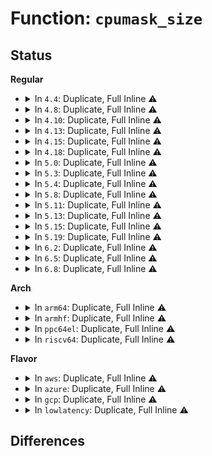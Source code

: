 # Function: <code>cpumask_size</code>

## Status
<b>Regular</b>
<ul>
<li>
<details>
<summary>In <code>4.4</code>: Duplicate, Full Inline ⚠️</summary>

**Collision:** Static Duplication

**Inline:** Full

**Transformation:** False

**Instances:**

```
In kernel/sched/core.c (0)
Location: include/linux/cpumask.h:609
Inline: True
```
```
In kernel/compat.c (0)
Location: include/linux/cpumask.h:609
Inline: True
```
</details>
</li>
<li>
<details>
<summary>In <code>4.8</code>: Duplicate, Full Inline ⚠️</summary>

**Collision:** Static Duplication

**Inline:** Full

**Transformation:** False

**Instances:**

```
In kernel/sched/core.c (0)
Location: include/linux/cpumask.h:611
Inline: True
```
```
In kernel/irq/affinity.c (0)
Location: include/linux/cpumask.h:611
Inline: True
```
```
In kernel/compat.c (0)
Location: include/linux/cpumask.h:611
Inline: True
```
</details>
</li>
<li>
<details>
<summary>In <code>4.10</code>: Duplicate, Full Inline ⚠️</summary>

**Collision:** Static Duplication

**Inline:** Full

**Transformation:** False

**Instances:**

```
In kernel/sched/core.c (ffffffff81fe2b54)
Location: include/linux/cpumask.h:611
Inline: True
Inline callers:
  - kernel/sched/core.c:sched_init
  - kernel/sched/core.c:sched_init
  - kernel/sched/core.c:sched_init_smp
  - kernel/sched/core.c:build_sched_domains
  - kernel/sched/core.c:build_sched_domains
  - kernel/sched/core.c:build_sched_domains
  - kernel/sched/core.c:build_sched_domains
  - kernel/sched/core.c:SyS_sched_getaffinity
  - kernel/sched/core.c:SyS_sched_setaffinity
```
```
In kernel/compat.c (ffffffff81120a30)
Location: include/linux/cpumask.h:611
Inline: True
Inline callers:
  - kernel/compat.c:compat_SyS_sched_getaffinity
  - kernel/compat.c:compat_SyS_sched_setaffinity
```
```
In lib/cpumask.c (ffffffff82003fbf)
Location: include/linux/cpumask.h:611
Inline: True
Inline callers:
  - lib/cpumask.c:free_bootmem_cpumask_var
  - lib/cpumask.c:alloc_bootmem_cpumask_var
  - lib/cpumask.c:alloc_cpumask_var_node
```
</details>
</li>
<li>
<details>
<summary>In <code>4.13</code>: Duplicate, Full Inline ⚠️</summary>

**Collision:** Static Duplication

**Inline:** Full

**Transformation:** False

**Instances:**

```
In kernel/sched/core.c (ffffffff820c33f4)
Location: include/linux/cpumask.h:639
Inline: True
Inline callers:
  - kernel/sched/core.c:sched_init
  - kernel/sched/core.c:sched_init
  - kernel/sched/core.c:SyS_sched_getaffinity
  - kernel/sched/core.c:SyS_sched_setaffinity
```
```
In kernel/sched/topology.c (ffffffff810cc63b)
Location: include/linux/cpumask.h:639
Inline: True
Inline callers:
  - kernel/sched/topology.c:build_sched_domains
  - kernel/sched/topology.c:build_sched_domains
  - kernel/sched/topology.c:build_sched_domains
  - kernel/sched/topology.c:build_sched_domains
  - kernel/sched/topology.c:sched_init_numa
```
```
In kernel/compat.c (ffffffff81121325)
Location: include/linux/cpumask.h:639
Inline: True
Inline callers:
  - kernel/compat.c:compat_SyS_sched_getaffinity
  - kernel/compat.c:compat_SyS_sched_setaffinity
```
```
In lib/cpumask.c (ffffffff8210f161)
Location: include/linux/cpumask.h:639
Inline: True
Inline callers:
  - lib/cpumask.c:free_bootmem_cpumask_var
  - lib/cpumask.c:alloc_bootmem_cpumask_var
  - lib/cpumask.c:alloc_cpumask_var_node
```
</details>
</li>
<li>
<details>
<summary>In <code>4.15</code>: Duplicate, Full Inline ⚠️</summary>

**Collision:** Static Duplication

**Inline:** Full

**Transformation:** False

**Instances:**

```
In kernel/sched/core.c (ffffffff826cb473)
Location: include/linux/cpumask.h:643
Inline: True
Inline callers:
  - kernel/sched/core.c:sched_init
  - kernel/sched/core.c:sched_init
  - kernel/sched/core.c:SyS_sched_getaffinity
  - kernel/sched/core.c:SyS_sched_setaffinity
```
```
In kernel/sched/topology.c (ffffffff810d3327)
Location: include/linux/cpumask.h:643
Inline: True
Inline callers:
  - kernel/sched/topology.c:build_sched_domains
  - kernel/sched/topology.c:build_sched_domains
  - kernel/sched/topology.c:build_sched_domains
  - kernel/sched/topology.c:build_sched_domains
  - kernel/sched/topology.c:sched_init_numa
```
```
In kernel/compat.c (ffffffff8112c995)
Location: include/linux/cpumask.h:643
Inline: True
Inline callers:
  - kernel/compat.c:compat_SyS_sched_getaffinity
  - kernel/compat.c:compat_SyS_sched_setaffinity
```
```
In lib/cpumask.c (ffffffff82719552)
Location: include/linux/cpumask.h:643
Inline: True
Inline callers:
  - lib/cpumask.c:free_bootmem_cpumask_var
  - lib/cpumask.c:alloc_bootmem_cpumask_var
  - lib/cpumask.c:alloc_cpumask_var_node
```
</details>
</li>
<li>
<details>
<summary>In <code>4.18</code>: Duplicate, Full Inline ⚠️</summary>

**Collision:** Static Duplication

**Inline:** Full

**Transformation:** False

**Instances:**

```
In kernel/sched/core.c (ffffffff826f55d4)
Location: include/linux/cpumask.h:645
Inline: True
Inline callers:
  - kernel/sched/core.c:sched_init
  - kernel/sched/core.c:sched_init
  - kernel/sched/core.c:__ia32_sys_sched_getaffinity
  - kernel/sched/core.c:__x64_sys_sched_getaffinity
  - kernel/sched/core.c:get_user_cpu_mask
```
```
In kernel/sched/topology.c (ffffffff810dafff)
Location: include/linux/cpumask.h:645
Inline: True
Inline callers:
  - kernel/sched/topology.c:build_sched_domains
  - kernel/sched/topology.c:build_sched_domains
  - kernel/sched/topology.c:build_sched_domains
  - kernel/sched/topology.c:build_sched_domains
  - kernel/sched/topology.c:sched_init_numa
```
```
In kernel/compat.c (ffffffff8113b155)
Location: include/linux/cpumask.h:645
Inline: True
Inline callers:
  - kernel/compat.c:__x32_compat_sys_sched_getaffinity
  - kernel/compat.c:__ia32_compat_sys_sched_getaffinity
  - kernel/compat.c:compat_get_user_cpu_mask
```
```
In lib/cpumask.c (ffffffff82743d10)
Location: include/linux/cpumask.h:645
Inline: True
Inline callers:
  - lib/cpumask.c:free_bootmem_cpumask_var
  - lib/cpumask.c:alloc_bootmem_cpumask_var
  - lib/cpumask.c:alloc_cpumask_var_node
```
</details>
</li>
<li>
<details>
<summary>In <code>5.0</code>: Duplicate, Full Inline ⚠️</summary>

**Collision:** Static Duplication

**Inline:** Full

**Transformation:** False

**Instances:**

```
In kernel/fork.c (ffffffff828a9b3b)
Location: include/linux/cpumask.h:657
Inline: True
Inline callers:
  - kernel/fork.c:proc_caches_init
```
```
In kernel/sched/core.c (ffffffff828ac419)
Location: include/linux/cpumask.h:657
Inline: True
Inline callers:
  - kernel/sched/core.c:sched_init
  - kernel/sched/core.c:sched_init
  - kernel/sched/core.c:__ia32_sys_sched_getaffinity
  - kernel/sched/core.c:__x64_sys_sched_getaffinity
  - kernel/sched/core.c:get_user_cpu_mask
```
```
In kernel/sched/topology.c (ffffffff810e4baf)
Location: include/linux/cpumask.h:657
Inline: True
Inline callers:
  - kernel/sched/topology.c:build_sched_domains
  - kernel/sched/topology.c:build_sched_domains
  - kernel/sched/topology.c:build_sched_domains
  - kernel/sched/topology.c:build_sched_domains
  - kernel/sched/topology.c:sched_init_numa
```
```
In kernel/compat.c (ffffffff811469c5)
Location: include/linux/cpumask.h:657
Inline: True
Inline callers:
  - kernel/compat.c:__x32_compat_sys_sched_getaffinity
  - kernel/compat.c:__ia32_compat_sys_sched_getaffinity
  - kernel/compat.c:compat_get_user_cpu_mask
```
```
In drivers/powercap/idle_inject.c (ffffffff81883ee5)
Location: include/linux/cpumask.h:657
Inline: True
Inline callers:
  - drivers/powercap/idle_inject.c:idle_inject_register
```
```
In lib/cpumask.c (ffffffff828fe031)
Location: include/linux/cpumask.h:657
Inline: True
Inline callers:
  - lib/cpumask.c:free_bootmem_cpumask_var
  - lib/cpumask.c:alloc_bootmem_cpumask_var
  - lib/cpumask.c:alloc_cpumask_var_node
```
</details>
</li>
<li>
<details>
<summary>In <code>5.3</code>: Duplicate, Full Inline ⚠️</summary>

**Collision:** Static Duplication

**Inline:** Full

**Transformation:** False

**Instances:**

```
In kernel/fork.c (ffffffff828c2204)
Location: include/linux/cpumask.h:656
Inline: True
Inline callers:
  - kernel/fork.c:proc_caches_init
```
```
In kernel/sched/core.c (ffffffff828c4cec)
Location: include/linux/cpumask.h:656
Inline: True
Inline callers:
  - kernel/sched/core.c:sched_init
  - kernel/sched/core.c:sched_init
  - kernel/sched/core.c:__ia32_sys_sched_getaffinity
  - kernel/sched/core.c:__x64_sys_sched_getaffinity
  - kernel/sched/core.c:get_user_cpu_mask
```
```
In kernel/sched/topology.c (ffffffff810ebb4f)
Location: include/linux/cpumask.h:656
Inline: True
Inline callers:
  - kernel/sched/topology.c:build_sched_domains
  - kernel/sched/topology.c:build_sched_domains
  - kernel/sched/topology.c:build_sched_domains
  - kernel/sched/topology.c:sched_init_numa
  - kernel/sched/topology.c:build_overlap_sched_groups
```
```
In kernel/compat.c (ffffffff81151b18)
Location: include/linux/cpumask.h:656
Inline: True
Inline callers:
  - kernel/compat.c:__x32_compat_sys_sched_getaffinity
  - kernel/compat.c:__ia32_compat_sys_sched_getaffinity
  - kernel/compat.c:compat_get_user_cpu_mask
```
```
In drivers/powercap/idle_inject.c (ffffffff818ce5f5)
Location: include/linux/cpumask.h:656
Inline: True
Inline callers:
  - drivers/powercap/idle_inject.c:idle_inject_register
```
```
In lib/cpumask.c (ffffffff8291ac91)
Location: include/linux/cpumask.h:656
Inline: True
Inline callers:
  - lib/cpumask.c:free_bootmem_cpumask_var
  - lib/cpumask.c:alloc_bootmem_cpumask_var
  - lib/cpumask.c:alloc_bootmem_cpumask_var
  - lib/cpumask.c:alloc_cpumask_var_node
```
</details>
</li>
<li>
<details>
<summary>In <code>5.4</code>: Duplicate, Full Inline ⚠️</summary>

**Collision:** Static Duplication

**Inline:** Full

**Transformation:** False

**Instances:**

```
In kernel/fork.c (ffffffff828ca7ff)
Location: include/linux/cpumask.h:686
Inline: True
Inline callers:
  - kernel/fork.c:proc_caches_init
```
```
In kernel/sched/core.c (ffffffff828cd2da)
Location: include/linux/cpumask.h:686
Inline: True
Inline callers:
  - kernel/sched/core.c:sched_init
  - kernel/sched/core.c:sched_init
  - kernel/sched/core.c:__ia32_sys_sched_getaffinity
  - kernel/sched/core.c:__x64_sys_sched_getaffinity
  - kernel/sched/core.c:get_user_cpu_mask
```
```
In kernel/sched/topology.c (ffffffff810f7516)
Location: include/linux/cpumask.h:686
Inline: True
Inline callers:
  - kernel/sched/topology.c:build_sched_domains
  - kernel/sched/topology.c:build_sched_domains
  - kernel/sched/topology.c:build_sched_domains
  - kernel/sched/topology.c:sched_init_numa
  - kernel/sched/topology.c:build_overlap_sched_groups
```
```
In kernel/compat.c (ffffffff8115d768)
Location: include/linux/cpumask.h:686
Inline: True
Inline callers:
  - kernel/compat.c:__x32_compat_sys_sched_getaffinity
  - kernel/compat.c:__ia32_compat_sys_sched_getaffinity
  - kernel/compat.c:compat_get_user_cpu_mask
```
```
In drivers/powercap/idle_inject.c (ffffffff819009e5)
Location: include/linux/cpumask.h:686
Inline: True
Inline callers:
  - drivers/powercap/idle_inject.c:idle_inject_register
```
```
In lib/cpumask.c (ffffffff82924b00)
Location: include/linux/cpumask.h:686
Inline: True
Inline callers:
  - lib/cpumask.c:free_bootmem_cpumask_var
  - lib/cpumask.c:alloc_bootmem_cpumask_var
  - lib/cpumask.c:alloc_bootmem_cpumask_var
  - lib/cpumask.c:alloc_cpumask_var_node
```
</details>
</li>
<li>
<details>
<summary>In <code>5.8</code>: Duplicate, Full Inline ⚠️</summary>

**Collision:** Static Duplication

**Inline:** Full

**Transformation:** False

**Instances:**

```
In kernel/fork.c (ffffffff82cecd9a)
Location: include/linux/cpumask.h:691
Inline: True
Inline callers:
  - kernel/fork.c:proc_caches_init
```
```
In kernel/sched/core.c (ffffffff82cee74f)
Location: include/linux/cpumask.h:691
Inline: True
Inline callers:
  - kernel/sched/core.c:sched_init
  - kernel/sched/core.c:sched_init
  - kernel/sched/core.c:__ia32_sys_sched_getaffinity
  - kernel/sched/core.c:__x64_sys_sched_getaffinity
  - kernel/sched/core.c:get_user_cpu_mask
```
```
In kernel/sched/topology.c (ffffffff811011d8)
Location: include/linux/cpumask.h:691
Inline: True
Inline callers:
  - kernel/sched/topology.c:__sdt_alloc
  - kernel/sched/topology.c:__sdt_alloc
  - kernel/sched/topology.c:__sdt_alloc
  - kernel/sched/topology.c:sched_init_numa
  - kernel/sched/topology.c:build_group_from_child_sched_domain
```
```
In kernel/power/energy_model.c (ffffffff8111ca18)
Location: include/linux/cpumask.h:691
Inline: True
Inline callers:
  - kernel/power/energy_model.c:em_create_pd
```
```
In kernel/compat.c (ffffffff8116e1a8)
Location: include/linux/cpumask.h:691
Inline: True
Inline callers:
  - kernel/compat.c:__x32_compat_sys_sched_getaffinity
  - kernel/compat.c:__ia32_compat_sys_sched_getaffinity
  - kernel/compat.c:compat_get_user_cpu_mask
```
```
In lib/cpumask.c (ffffffff82d0a910)
Location: include/linux/cpumask.h:691
Inline: True
Inline callers:
  - lib/cpumask.c:free_bootmem_cpumask_var
  - lib/cpumask.c:alloc_bootmem_cpumask_var
  - lib/cpumask.c:alloc_bootmem_cpumask_var
  - lib/cpumask.c:alloc_cpumask_var_node
```
```
In drivers/powercap/idle_inject.c (ffffffff819d79e5)
Location: include/linux/cpumask.h:691
Inline: True
Inline callers:
  - drivers/powercap/idle_inject.c:idle_inject_register
```
</details>
</li>
<li>
<details>
<summary>In <code>5.11</code>: Duplicate, Full Inline ⚠️</summary>

**Collision:** Static Duplication

**Inline:** Full

**Transformation:** False

**Instances:**

```
In kernel/fork.c (ffffffff82fd93f4)
Location: include/linux/cpumask.h:697
Inline: True
Inline callers:
  - kernel/fork.c:proc_caches_init
```
```
In kernel/sched/core.c (ffffffff82fdae4d)
Location: include/linux/cpumask.h:697
Inline: True
Inline callers:
  - kernel/sched/core.c:sched_init
  - kernel/sched/core.c:sched_init
  - kernel/sched/core.c:__ia32_sys_sched_getaffinity
  - kernel/sched/core.c:__x64_sys_sched_getaffinity
  - kernel/sched/core.c:get_user_cpu_mask
```
```
In kernel/sched/topology.c (ffffffff810ffd38)
Location: include/linux/cpumask.h:697
Inline: True
Inline callers:
  - kernel/sched/topology.c:__sdt_alloc
  - kernel/sched/topology.c:__sdt_alloc
  - kernel/sched/topology.c:__sdt_alloc
  - kernel/sched/topology.c:sched_init_numa
  - kernel/sched/topology.c:build_group_from_child_sched_domain
```
```
In kernel/power/energy_model.c (ffffffff811176f5)
Location: include/linux/cpumask.h:697
Inline: True
Inline callers:
  - kernel/power/energy_model.c:em_create_pd
```
```
In kernel/compat.c (ffffffff8116a7b8)
Location: include/linux/cpumask.h:697
Inline: True
Inline callers:
  - kernel/compat.c:__x32_compat_sys_sched_getaffinity
  - kernel/compat.c:__ia32_compat_sys_sched_getaffinity
  - kernel/compat.c:compat_get_user_cpu_mask
```
```
In lib/cpumask.c (ffffffff82ff7f04)
Location: include/linux/cpumask.h:697
Inline: True
Inline callers:
  - lib/cpumask.c:free_bootmem_cpumask_var
  - lib/cpumask.c:alloc_bootmem_cpumask_var
  - lib/cpumask.c:alloc_bootmem_cpumask_var
  - lib/cpumask.c:alloc_cpumask_var_node
```
```
In drivers/powercap/idle_inject.c (ffffffff819d6b25)
Location: include/linux/cpumask.h:697
Inline: True
Inline callers:
  - drivers/powercap/idle_inject.c:idle_inject_register
```
</details>
</li>
<li>
<details>
<summary>In <code>5.13</code>: Duplicate, Full Inline ⚠️</summary>

**Collision:** Static Duplication

**Inline:** Full

**Transformation:** False

**Instances:**

```
In kernel/fork.c (ffffffff831e3d48)
Location: include/linux/cpumask.h:668
Inline: True
Inline callers:
  - kernel/fork.c:proc_caches_init
```
```
In kernel/sched/core.c (ffffffff831e594b)
Location: include/linux/cpumask.h:668
Inline: True
Inline callers:
  - kernel/sched/core.c:sched_init
  - kernel/sched/core.c:sched_init
  - kernel/sched/core.c:__ia32_sys_sched_getaffinity
  - kernel/sched/core.c:__x64_sys_sched_getaffinity
  - kernel/sched/core.c:get_user_cpu_mask
```
```
In kernel/sched/topology.c (ffffffff81101938)
Location: include/linux/cpumask.h:668
Inline: True
Inline callers:
  - kernel/sched/topology.c:__sdt_alloc
  - kernel/sched/topology.c:__sdt_alloc
  - kernel/sched/topology.c:__sdt_alloc
  - kernel/sched/topology.c:sched_init_numa
  - kernel/sched/topology.c:build_overlap_sched_groups
```
```
In kernel/power/energy_model.c (ffffffff81117cb5)
Location: include/linux/cpumask.h:668
Inline: True
Inline callers:
  - kernel/power/energy_model.c:em_create_pd
```
```
In kernel/compat.c (ffffffff8116b418)
Location: include/linux/cpumask.h:668
Inline: True
Inline callers:
  - kernel/compat.c:__x32_compat_sys_sched_getaffinity
  - kernel/compat.c:__ia32_compat_sys_sched_getaffinity
  - kernel/compat.c:compat_get_user_cpu_mask
```
```
In lib/cpumask.c (ffffffff83202b7b)
Location: include/linux/cpumask.h:668
Inline: True
Inline callers:
  - lib/cpumask.c:free_bootmem_cpumask_var
  - lib/cpumask.c:alloc_bootmem_cpumask_var
  - lib/cpumask.c:alloc_bootmem_cpumask_var
  - lib/cpumask.c:alloc_cpumask_var_node
```
```
In drivers/powercap/idle_inject.c (ffffffff819bcca5)
Location: include/linux/cpumask.h:668
Inline: True
Inline callers:
  - drivers/powercap/idle_inject.c:idle_inject_register
```
</details>
</li>
<li>
<details>
<summary>In <code>5.15</code>: Duplicate, Full Inline ⚠️</summary>

**Collision:** Static Duplication

**Inline:** Full

**Transformation:** False

**Instances:**

```
In kernel/fork.c (ffffffff832c7920)
Location: include/linux/cpumask.h:668
Inline: True
Inline callers:
  - kernel/fork.c:proc_caches_init
```
```
In kernel/sched/core.c (ffffffff832c98ff)
Location: include/linux/cpumask.h:668
Inline: True
Inline callers:
  - kernel/sched/core.c:sched_init
  - kernel/sched/core.c:sched_init
  - kernel/sched/core.c:__ia32_sys_sched_getaffinity
  - kernel/sched/core.c:__x64_sys_sched_getaffinity
  - kernel/sched/core.c:get_user_cpu_mask
  - kernel/sched/core.c:dup_user_cpus_ptr
```
```
In kernel/sched/topology.c (ffffffff8111dc37)
Location: include/linux/cpumask.h:668
Inline: True
Inline callers:
  - kernel/sched/topology.c:__sdt_alloc
  - kernel/sched/topology.c:__sdt_alloc
  - kernel/sched/topology.c:__sdt_alloc
  - kernel/sched/topology.c:sched_init_numa
  - kernel/sched/topology.c:asym_cpu_capacity_scan
  - kernel/sched/topology.c:build_overlap_sched_groups
```
```
In kernel/power/energy_model.c (ffffffff81138015)
Location: include/linux/cpumask.h:668
Inline: True
Inline callers:
  - kernel/power/energy_model.c:em_create_pd
```
```
In kernel/compat.c (ffffffff81191018)
Location: include/linux/cpumask.h:668
Inline: True
Inline callers:
  - kernel/compat.c:__x64_compat_sys_sched_getaffinity
  - kernel/compat.c:__ia32_compat_sys_sched_getaffinity
  - kernel/compat.c:compat_get_user_cpu_mask
```
```
In fs/io_uring.c (ffffffff813ded11)
Location: include/linux/cpumask.h:668
Inline: True
```
```
In lib/cpumask.c (ffffffff832ea377)
Location: include/linux/cpumask.h:668
Inline: True
Inline callers:
  - lib/cpumask.c:free_bootmem_cpumask_var
  - lib/cpumask.c:alloc_bootmem_cpumask_var
  - lib/cpumask.c:alloc_bootmem_cpumask_var
  - lib/cpumask.c:alloc_cpumask_var_node
```
```
In drivers/powercap/idle_inject.c (ffffffff81a6c1d5)
Location: include/linux/cpumask.h:668
Inline: True
Inline callers:
  - drivers/powercap/idle_inject.c:idle_inject_register
```
</details>
</li>
<li>
<details>
<summary>In <code>5.19</code>: Duplicate, Full Inline ⚠️</summary>

**Collision:** Static Duplication

**Inline:** Full

**Transformation:** False

**Instances:**

```
In kernel/fork.c (ffffffff8347a7e8)
Location: include/linux/cpumask.h:694
Inline: True
Inline callers:
  - kernel/fork.c:proc_caches_init
```
```
In kernel/sched/core.c (ffffffff8347cb8f)
Location: include/linux/cpumask.h:694
Inline: True
Inline callers:
  - kernel/sched/core.c:sched_init
  - kernel/sched/core.c:sched_init
  - kernel/sched/core.c:__ia32_sys_sched_getaffinity
  - kernel/sched/core.c:__x64_sys_sched_getaffinity
  - kernel/sched/core.c:get_user_cpu_mask
  - kernel/sched/core.c:dup_user_cpus_ptr
```
```
In kernel/sched/build_utility.c (ffffffff8113fde8)
Location: include/linux/cpumask.h:694
Inline: True
Inline callers:
  - kernel/sched/build_utility.c:__sdt_alloc
  - kernel/sched/build_utility.c:__sdt_alloc
  - kernel/sched/build_utility.c:__sdt_alloc
  - kernel/sched/build_utility.c:sched_init_numa
  - kernel/sched/build_utility.c:asym_cpu_capacity_scan
  - kernel/sched/build_utility.c:build_overlap_sched_groups
```
```
In kernel/power/energy_model.c (ffffffff8115a77b)
Location: include/linux/cpumask.h:694
Inline: True
Inline callers:
  - kernel/power/energy_model.c:em_create_pd
```
```
In kernel/compat.c (ffffffff811c071a)
Location: include/linux/cpumask.h:694
Inline: True
Inline callers:
  - kernel/compat.c:__ia32_compat_sys_sched_getaffinity
  - kernel/compat.c:__ia32_compat_sys_sched_setaffinity
```
```
In io_uring/io_uring.c (ffffffff81e8f66c)
Location: include/linux/cpumask.h:694
Inline: True
```
```
In lib/cpumask.c (ffffffff834a1ce6)
Location: include/linux/cpumask.h:694
Inline: True
Inline callers:
  - lib/cpumask.c:free_bootmem_cpumask_var
  - lib/cpumask.c:alloc_bootmem_cpumask_var
  - lib/cpumask.c:alloc_bootmem_cpumask_var
  - lib/cpumask.c:alloc_cpumask_var_node
```
```
In drivers/powercap/idle_inject.c (ffffffff81bdcce5)
Location: include/linux/cpumask.h:694
Inline: True
Inline callers:
  - drivers/powercap/idle_inject.c:idle_inject_register
```
</details>
</li>
<li>
<details>
<summary>In <code>6.2</code>: Duplicate, Full Inline ⚠️</summary>

**Collision:** Static Duplication

**Inline:** Full

**Transformation:** False

**Instances:**

```
In kernel/fork.c (ffffffff83ea4ff5)
Location: include/linux/cpumask.h:770
Inline: True
Inline callers:
  - kernel/fork.c:mm_cache_init
```
```
In kernel/sched/core.c (ffffffff8114074f)
Location: include/linux/cpumask.h:770
Inline: True
Inline callers:
  - kernel/sched/core.c:__ia32_sys_sched_getaffinity
  - kernel/sched/core.c:__x64_sys_sched_getaffinity
  - kernel/sched/core.c:get_user_cpu_mask
  - kernel/sched/core.c:alloc_user_cpus_ptr
```
```
In kernel/sched/build_utility.c (ffffffff8116bdf5)
Location: include/linux/cpumask.h:770
Inline: True
Inline callers:
  - kernel/sched/build_utility.c:__sdt_alloc
  - kernel/sched/build_utility.c:__sdt_alloc
  - kernel/sched/build_utility.c:__sdt_alloc
  - kernel/sched/build_utility.c:sched_init_numa
  - kernel/sched/build_utility.c:asym_cpu_capacity_scan
  - kernel/sched/build_utility.c:build_overlap_sched_groups
```
```
In kernel/power/energy_model.c (ffffffff8118cb9b)
Location: include/linux/cpumask.h:770
Inline: True
Inline callers:
  - kernel/power/energy_model.c:em_create_pd
```
```
In kernel/compat.c (ffffffff81202b1f)
Location: include/linux/cpumask.h:770
Inline: True
Inline callers:
  - kernel/compat.c:__ia32_compat_sys_sched_getaffinity
  - kernel/compat.c:__ia32_compat_sys_sched_setaffinity
```
```
In io_uring/io_uring.c (ffffffff81788ef0)
Location: include/linux/cpumask.h:770
Inline: True
```
```
In drivers/powercap/idle_inject.c (ffffffff81d87e55)
Location: include/linux/cpumask.h:770
Inline: True
Inline callers:
  - drivers/powercap/idle_inject.c:idle_inject_register
```
```
In lib/cpumask.c (ffffffff83f17c80)
Location: include/linux/cpumask.h:770
Inline: True
Inline callers:
  - lib/cpumask.c:free_bootmem_cpumask_var
  - lib/cpumask.c:alloc_bootmem_cpumask_var
  - lib/cpumask.c:alloc_bootmem_cpumask_var
  - lib/cpumask.c:alloc_cpumask_var_node
```
</details>
</li>
<li>
<details>
<summary>In <code>6.5</code>: Duplicate, Full Inline ⚠️</summary>

**Collision:** Static Duplication

**Inline:** Full

**Transformation:** False

**Instances:**

```
In kernel/fork.c (ffffffff836c9375)
Location: include/linux/cpumask.h:822
Inline: True
Inline callers:
  - kernel/fork.c:mm_cache_init
  - kernel/fork.c:mm_init
```
```
In kernel/sched/core.c (ffffffff81152356)
Location: include/linux/cpumask.h:822
Inline: True
Inline callers:
  - kernel/sched/core.c:sched_mm_cid_before_execve
  - kernel/sched/core.c:task_mm_cid_work
  - kernel/sched/core.c:sched_mm_cid_remote_clear
  - kernel/sched/core.c:sched_mm_cid_migrate_to
  - kernel/sched/core.c:__ia32_sys_sched_getaffinity
  - kernel/sched/core.c:__x64_sys_sched_getaffinity
  - kernel/sched/core.c:get_user_cpu_mask
  - kernel/sched/core.c:__schedule
  - kernel/sched/core.c:alloc_user_cpus_ptr
  - kernel/sched/core.c:mm_cid_get
  - kernel/sched/core.c:mm_cid_get
  - kernel/sched/core.c:mm_cid_get
  - kernel/sched/core.c:mm_cid_get
```
```
In kernel/sched/build_utility.c (ffffffff8117c355)
Location: include/linux/cpumask.h:822
Inline: True
Inline callers:
  - kernel/sched/build_utility.c:__sdt_alloc
  - kernel/sched/build_utility.c:__sdt_alloc
  - kernel/sched/build_utility.c:__sdt_alloc
  - kernel/sched/build_utility.c:sched_init_numa
  - kernel/sched/build_utility.c:asym_cpu_capacity_scan
  - kernel/sched/build_utility.c:build_overlap_sched_groups
```
```
In kernel/power/energy_model.c (ffffffff8119e2cb)
Location: include/linux/cpumask.h:822
Inline: True
Inline callers:
  - kernel/power/energy_model.c:em_create_pd
```
```
In kernel/compat.c (ffffffff81217edf)
Location: include/linux/cpumask.h:822
Inline: True
Inline callers:
  - kernel/compat.c:__ia32_compat_sys_sched_getaffinity
  - kernel/compat.c:__ia32_compat_sys_sched_setaffinity
```
```
In fs/exec.c (ffffffff814b888a)
Location: include/linux/cpumask.h:822
Inline: True
Inline callers:
  - fs/exec.c:mm_init_cid
```
```
In io_uring/io_uring.c (ffffffff817cadbf)
Location: include/linux/cpumask.h:822
Inline: True
Inline callers:
  - io_uring/io_uring.c:io_register_iowq_aff
```
```
In drivers/powercap/idle_inject.c (ffffffff81df63b5)
Location: include/linux/cpumask.h:822
Inline: True
Inline callers:
  - drivers/powercap/idle_inject.c:idle_inject_register_full
```
```
In net/core/sysctl_net_core.c (ffffffff81e2a8c4)
Location: include/linux/cpumask.h:822
Inline: True
Inline callers:
  - net/core/sysctl_net_core.c:rps_default_mask_sysctl
```
```
In lib/cpumask.c (ffffffff8373e440)
Location: include/linux/cpumask.h:822
Inline: True
Inline callers:
  - lib/cpumask.c:free_bootmem_cpumask_var
  - lib/cpumask.c:alloc_bootmem_cpumask_var
  - lib/cpumask.c:alloc_bootmem_cpumask_var
  - lib/cpumask.c:alloc_cpumask_var_node
```
</details>
</li>
<li>
<details>
<summary>In <code>6.8</code>: Duplicate, Full Inline ⚠️</summary>

**Collision:** Static Duplication

**Inline:** Full

**Transformation:** False

**Instances:**

```
In kernel/fork.c (ffffffff838f9fc5)
Location: include/linux/cpumask.h:840
Inline: True
Inline callers:
  - kernel/fork.c:mm_cache_init
  - kernel/fork.c:mm_init
```
```
In kernel/sched/core.c (ffffffff8115e208)
Location: include/linux/cpumask.h:840
Inline: True
Inline callers:
  - kernel/sched/core.c:sched_mm_cid_before_execve
  - kernel/sched/core.c:task_mm_cid_work
  - kernel/sched/core.c:sched_mm_cid_remote_clear
  - kernel/sched/core.c:sched_mm_cid_migrate_to
  - kernel/sched/core.c:__ia32_sys_sched_getaffinity
  - kernel/sched/core.c:__x64_sys_sched_getaffinity
  - kernel/sched/core.c:get_user_cpu_mask
  - kernel/sched/core.c:__schedule
  - kernel/sched/core.c:alloc_user_cpus_ptr
  - kernel/sched/core.c:mm_cid_get
  - kernel/sched/core.c:mm_cid_get
  - kernel/sched/core.c:mm_cid_get
  - kernel/sched/core.c:mm_cid_get
```
```
In kernel/sched/build_utility.c (ffffffff8118a035)
Location: include/linux/cpumask.h:840
Inline: True
Inline callers:
  - kernel/sched/build_utility.c:__sdt_alloc
  - kernel/sched/build_utility.c:__sdt_alloc
  - kernel/sched/build_utility.c:__sdt_alloc
  - kernel/sched/build_utility.c:sched_init_numa
  - kernel/sched/build_utility.c:asym_cpu_capacity_scan
  - kernel/sched/build_utility.c:build_overlap_sched_groups
```
```
In kernel/power/energy_model.c (ffffffff811ad46e)
Location: include/linux/cpumask.h:840
Inline: True
Inline callers:
  - kernel/power/energy_model.c:em_create_pd
```
```
In kernel/compat.c (ffffffff8122fa9f)
Location: include/linux/cpumask.h:840
Inline: True
Inline callers:
  - kernel/compat.c:__ia32_compat_sys_sched_getaffinity
  - kernel/compat.c:__ia32_compat_sys_sched_setaffinity
```
```
In kernel/trace/trace_events_filter.c (ffffffff812c8230)
Location: include/linux/cpumask.h:840
Inline: True
Inline callers:
  - kernel/trace/trace_events_filter.c:parse_pred
```
```
In fs/exec.c (ffffffff814ead9a)
Location: include/linux/cpumask.h:840
Inline: True
Inline callers:
  - fs/exec.c:mm_init_cid
```
```
In io_uring/register.c (ffffffff8182b38f)
Location: include/linux/cpumask.h:840
Inline: True
Inline callers:
  - io_uring/register.c:io_register_iowq_aff
```
```
In drivers/powercap/idle_inject.c (ffffffff81eacaa5)
Location: include/linux/cpumask.h:840
Inline: True
Inline callers:
  - drivers/powercap/idle_inject.c:idle_inject_register_full
```
```
In net/core/sysctl_net_core.c (ffffffff81ee8944)
Location: include/linux/cpumask.h:840
Inline: True
Inline callers:
  - net/core/sysctl_net_core.c:rps_default_mask_sysctl
```
```
In lib/cpumask.c (ffffffff83972e60)
Location: include/linux/cpumask.h:840
Inline: True
Inline callers:
  - lib/cpumask.c:free_bootmem_cpumask_var
  - lib/cpumask.c:alloc_bootmem_cpumask_var
  - lib/cpumask.c:alloc_bootmem_cpumask_var
  - lib/cpumask.c:alloc_cpumask_var_node
```
</details>
</li>
</ul>
<b>Arch</b>
<ul>
<li>
<details>
<summary>In <code>arm64</code>: Duplicate, Full Inline ⚠️</summary>

**Collision:** Static Duplication

**Inline:** Full

**Transformation:** False

**Instances:**

```
In kernel/fork.c (0)
Location: include/linux/cpumask.h:686
Inline: True
```
```
In kernel/sched/core.c (0)
Location: include/linux/cpumask.h:686
Inline: True
```
```
In kernel/sched/topology.c (0)
Location: include/linux/cpumask.h:686
Inline: True
```
```
In kernel/compat.c (0)
Location: include/linux/cpumask.h:686
Inline: True
```
```
In drivers/powercap/idle_inject.c (0)
Location: include/linux/cpumask.h:686
Inline: True
```
</details>
</li>
<li>
<details>
<summary>In <code>armhf</code>: Duplicate, Full Inline ⚠️</summary>

**Collision:** Static Duplication

**Inline:** Full

**Transformation:** False

**Instances:**

```
In kernel/fork.c (0)
Location: include/linux/cpumask.h:686
Inline: True
```
```
In kernel/sched/core.c (0)
Location: include/linux/cpumask.h:686
Inline: True
```
```
In kernel/sched/topology.c (0)
Location: include/linux/cpumask.h:686
Inline: True
```
```
In drivers/cpuidle/cpuidle-big_little.c (0)
Location: include/linux/cpumask.h:686
Inline: True
```
```
In drivers/powercap/idle_inject.c (0)
Location: include/linux/cpumask.h:686
Inline: True
```
</details>
</li>
<li>
<details>
<summary>In <code>ppc64el</code>: Duplicate, Full Inline ⚠️</summary>

**Collision:** Static Duplication

**Inline:** Full

**Transformation:** False

**Instances:**

```
In kernel/fork.c (0)
Location: include/linux/cpumask.h:686
Inline: True
```
```
In kernel/sched/core.c (0)
Location: include/linux/cpumask.h:686
Inline: True
```
```
In kernel/sched/topology.c (0)
Location: include/linux/cpumask.h:686
Inline: True
```
```
In kernel/compat.c (0)
Location: include/linux/cpumask.h:686
Inline: True
```
```
In drivers/powercap/idle_inject.c (0)
Location: include/linux/cpumask.h:686
Inline: True
```
</details>
</li>
<li>
<details>
<summary>In <code>riscv64</code>: Duplicate, Full Inline ⚠️</summary>

**Collision:** Static Duplication

**Inline:** Full

**Transformation:** False

**Instances:**

```
In kernel/fork.c (0)
Location: include/linux/cpumask.h:686
Inline: True
```
```
In kernel/sched/core.c (0)
Location: include/linux/cpumask.h:686
Inline: True
```
```
In kernel/sched/topology.c (0)
Location: include/linux/cpumask.h:686
Inline: True
```
</details>
</li>
</ul>
<b>Flavor</b>
<ul>
<li>
<details>
<summary>In <code>aws</code>: Duplicate, Full Inline ⚠️</summary>

**Collision:** Static Duplication

**Inline:** Full

**Transformation:** False

**Instances:**

```
In kernel/fork.c (ffffffff828b35f2)
Location: include/linux/cpumask.h:686
Inline: True
Inline callers:
  - kernel/fork.c:proc_caches_init
```
```
In kernel/sched/core.c (ffffffff828b60b6)
Location: include/linux/cpumask.h:686
Inline: True
Inline callers:
  - kernel/sched/core.c:sched_init
  - kernel/sched/core.c:sched_init
  - kernel/sched/core.c:__ia32_sys_sched_getaffinity
  - kernel/sched/core.c:__x64_sys_sched_getaffinity
  - kernel/sched/core.c:get_user_cpu_mask
```
```
In kernel/sched/topology.c (ffffffff810f0916)
Location: include/linux/cpumask.h:686
Inline: True
Inline callers:
  - kernel/sched/topology.c:build_sched_domains
  - kernel/sched/topology.c:build_sched_domains
  - kernel/sched/topology.c:build_sched_domains
  - kernel/sched/topology.c:sched_init_numa
  - kernel/sched/topology.c:build_overlap_sched_groups
```
```
In kernel/compat.c (ffffffff81155d88)
Location: include/linux/cpumask.h:686
Inline: True
Inline callers:
  - kernel/compat.c:__x32_compat_sys_sched_getaffinity
  - kernel/compat.c:__ia32_compat_sys_sched_getaffinity
  - kernel/compat.c:compat_get_user_cpu_mask
```
```
In lib/cpumask.c (ffffffff82909804)
Location: include/linux/cpumask.h:686
Inline: True
Inline callers:
  - lib/cpumask.c:free_bootmem_cpumask_var
  - lib/cpumask.c:alloc_bootmem_cpumask_var
  - lib/cpumask.c:alloc_bootmem_cpumask_var
  - lib/cpumask.c:alloc_cpumask_var_node
```
</details>
</li>
<li>
<details>
<summary>In <code>azure</code>: Duplicate, Full Inline ⚠️</summary>

**Collision:** Static Duplication

**Inline:** Full

**Transformation:** False

**Instances:**

```
In kernel/fork.c (ffffffff828ab773)
Location: include/linux/cpumask.h:686
Inline: True
Inline callers:
  - kernel/fork.c:proc_caches_init
```
```
In kernel/sched/core.c (ffffffff828ae258)
Location: include/linux/cpumask.h:686
Inline: True
Inline callers:
  - kernel/sched/core.c:sched_init
  - kernel/sched/core.c:sched_init
  - kernel/sched/core.c:__ia32_sys_sched_getaffinity
  - kernel/sched/core.c:__x64_sys_sched_getaffinity
  - kernel/sched/core.c:get_user_cpu_mask
```
```
In kernel/sched/topology.c (ffffffff810e0986)
Location: include/linux/cpumask.h:686
Inline: True
Inline callers:
  - kernel/sched/topology.c:build_sched_domains
  - kernel/sched/topology.c:build_sched_domains
  - kernel/sched/topology.c:build_sched_domains
  - kernel/sched/topology.c:sched_init_numa
  - kernel/sched/topology.c:build_overlap_sched_groups
```
```
In kernel/compat.c (ffffffff811490a8)
Location: include/linux/cpumask.h:686
Inline: True
Inline callers:
  - kernel/compat.c:__x32_compat_sys_sched_getaffinity
  - kernel/compat.c:__ia32_compat_sys_sched_getaffinity
  - kernel/compat.c:compat_get_user_cpu_mask
```
```
In lib/cpumask.c (ffffffff82901b52)
Location: include/linux/cpumask.h:686
Inline: True
Inline callers:
  - lib/cpumask.c:free_bootmem_cpumask_var
  - lib/cpumask.c:alloc_bootmem_cpumask_var
  - lib/cpumask.c:alloc_bootmem_cpumask_var
  - lib/cpumask.c:alloc_cpumask_var_node
```
</details>
</li>
<li>
<details>
<summary>In <code>gcp</code>: Duplicate, Full Inline ⚠️</summary>

**Collision:** Static Duplication

**Inline:** Full

**Transformation:** False

**Instances:**

```
In kernel/fork.c (ffffffff828c64f1)
Location: include/linux/cpumask.h:686
Inline: True
Inline callers:
  - kernel/fork.c:proc_caches_init
```
```
In kernel/sched/core.c (ffffffff828c8fcc)
Location: include/linux/cpumask.h:686
Inline: True
Inline callers:
  - kernel/sched/core.c:sched_init
  - kernel/sched/core.c:sched_init
  - kernel/sched/core.c:__ia32_sys_sched_getaffinity
  - kernel/sched/core.c:__x64_sys_sched_getaffinity
  - kernel/sched/core.c:get_user_cpu_mask
```
```
In kernel/sched/topology.c (ffffffff810eda46)
Location: include/linux/cpumask.h:686
Inline: True
Inline callers:
  - kernel/sched/topology.c:build_sched_domains
  - kernel/sched/topology.c:build_sched_domains
  - kernel/sched/topology.c:build_sched_domains
  - kernel/sched/topology.c:sched_init_numa
  - kernel/sched/topology.c:build_overlap_sched_groups
```
```
In kernel/compat.c (ffffffff81153b58)
Location: include/linux/cpumask.h:686
Inline: True
Inline callers:
  - kernel/compat.c:__x32_compat_sys_sched_getaffinity
  - kernel/compat.c:__ia32_compat_sys_sched_getaffinity
  - kernel/compat.c:compat_get_user_cpu_mask
```
```
In drivers/powercap/idle_inject.c (ffffffff818f1405)
Location: include/linux/cpumask.h:686
Inline: True
Inline callers:
  - drivers/powercap/idle_inject.c:idle_inject_register
```
```
In lib/cpumask.c (ffffffff8291f14e)
Location: include/linux/cpumask.h:686
Inline: True
Inline callers:
  - lib/cpumask.c:free_bootmem_cpumask_var
  - lib/cpumask.c:alloc_bootmem_cpumask_var
  - lib/cpumask.c:alloc_bootmem_cpumask_var
  - lib/cpumask.c:alloc_cpumask_var_node
```
</details>
</li>
<li>
<details>
<summary>In <code>lowlatency</code>: Duplicate, Full Inline ⚠️</summary>

**Collision:** Static Duplication

**Inline:** Full

**Transformation:** False

**Instances:**

```
In kernel/fork.c (ffffffff828cb83c)
Location: include/linux/cpumask.h:686
Inline: True
Inline callers:
  - kernel/fork.c:proc_caches_init
```
```
In kernel/sched/core.c (ffffffff828ce30c)
Location: include/linux/cpumask.h:686
Inline: True
Inline callers:
  - kernel/sched/core.c:sched_init
  - kernel/sched/core.c:sched_init
  - kernel/sched/core.c:__ia32_sys_sched_getaffinity
  - kernel/sched/core.c:__x64_sys_sched_getaffinity
  - kernel/sched/core.c:get_user_cpu_mask
```
```
In kernel/sched/topology.c (ffffffff810f8a86)
Location: include/linux/cpumask.h:686
Inline: True
Inline callers:
  - kernel/sched/topology.c:build_sched_domains
  - kernel/sched/topology.c:build_sched_domains
  - kernel/sched/topology.c:build_sched_domains
  - kernel/sched/topology.c:sched_init_numa
  - kernel/sched/topology.c:build_overlap_sched_groups
```
```
In kernel/compat.c (ffffffff81160a58)
Location: include/linux/cpumask.h:686
Inline: True
Inline callers:
  - kernel/compat.c:__x32_compat_sys_sched_getaffinity
  - kernel/compat.c:__ia32_compat_sys_sched_getaffinity
  - kernel/compat.c:compat_get_user_cpu_mask
```
```
In drivers/powercap/idle_inject.c (ffffffff81912485)
Location: include/linux/cpumask.h:686
Inline: True
Inline callers:
  - drivers/powercap/idle_inject.c:idle_inject_register
```
```
In lib/cpumask.c (ffffffff82925b72)
Location: include/linux/cpumask.h:686
Inline: True
Inline callers:
  - lib/cpumask.c:free_bootmem_cpumask_var
  - lib/cpumask.c:alloc_bootmem_cpumask_var
  - lib/cpumask.c:alloc_bootmem_cpumask_var
  - lib/cpumask.c:alloc_cpumask_var_node
```
</details>
</li>
</ul>

## Differences
